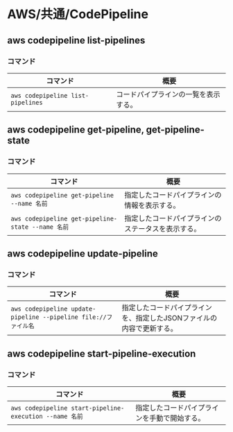 # AWS/共通/CodePipeline

## aws codepipeline list-pipelines

### コマンド

| コマンド                          | 概要                                 |
| --------------------------------- | ------------------------------------ |
| `aws codepipeline list-pipelines` | コードパイプラインの一覧を表示する。 |

## aws codepipeline get-pipeline, get-pipeline-state

### コマンド

| コマンド                                          | 概要                                               |
| ------------------------------------------------- | -------------------------------------------------- |
| `aws codepipeline get-pipeline --name 名前`       | 指定したコードパイプラインの情報を表示する。       |
| `aws codepipeline get-pipeline-state --name 名前` | 指定したコードパイプラインのステータスを表示する。 |

## aws codepipeline update-pipeline

### コマンド

| コマンド                                                     | 概要                                                         |
| ------------------------------------------------------------ | ------------------------------------------------------------ |
| `aws codepipeline update-pipeline --pipeline file://ファイル名` | 指定したコードパイプラインを、指定したJSONファイルの内容で更新する。 |

## aws codepipeline start-pipeline-execution

### コマンド

| コマンド                                                | 概要                                         |
| ------------------------------------------------------- | -------------------------------------------- |
| `aws codepipeline start-pipeline-execution --name 名前` | 指定したコードパイプラインを手動で開始する。 |
